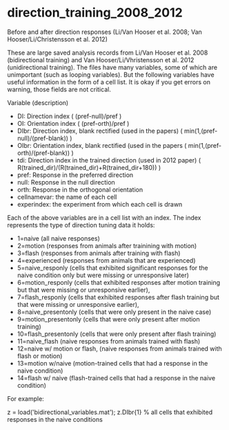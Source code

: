 # direction_training_2008_2012
Before and after direction responses (Li/Van Hooser et al. 2008; Van Hooser/Li/Christensson et al. 2012)

These are large saved analysis records from Li/Van Hooser et al. 2008 (bidirectional training) and Van Hooser/Li/Vhristensson et al. 2012 (unidirectional training). The files have many variables, some of which are unimportant (such as looping variables). But the following variables have useful information in the form of a cell list. It is okay if you get errors on warning, those fields are not critical.

Variable (description)
 - DI: Direction index ( (pref-null)/pref )
 - OI: Orientation index ( (pref-orth)/pref )
 - DIbr: Direction index, blank rectified (used in the papers)  ( min(1,(pref-null)/(pref-blank)) )
 - OIbr: Orientation index, blank rectified (used in the papers ( min(1,(pref-orth)/(pref-blank)) )
 - tdi: Direction index in the trained direction (used in 2012 paper) ( R(trained_dir)/(R(trained_dir)+R(trained_dir+180)) )
 - pref: Response in the preferred direction
 - null: Response in the null direction
 - orth: Response in the orthogonal orientation
 - cellnamevar: the name of each cell
 - experindex: the experiment from which each cell is drawn
 
 Each of the above variables are in a cell list with an index. The index represents the type of direction tuning data it holds:
   - 1=naive (all naive responses)
   - 2=motion (responses from animals after trainining with motion)
   - 3=flash (responses from animals after training with flash)
   - 4=experienced (responses from animals that are experienced)
   - 5=naive_responly (cells that exhibited significant responses for the naive condition only but were missing or unresponsive later)
   - 6=motion_responly (cells that exhibited responses after motion training but that were missing or unresponsive earlier),
   - 7=flash_responly (cells that exhibited responses after flash training but that were missing or unresponsive earlier),
   - 8=naive_presentonly (cells that were only present in the naive case)
   - 9=motion_presentonly (cells that were only present after motion training)
   - 10=flash_presentonly (cells that were only present after flash training)
   - 11=naive_flash (naive responses from animals trained with flash)
   - 12=naive w/ motion or flash, (naive responses from animals trained with flash or motion)
   - 13=motion w/naive (motion-trained cells that had a response in the naive condition)
   - 14=flash w/ naive (flash-trained cells that had a response in the naive condition)

For example:

z = load('bidirectional_variables.mat');
z.DIbr{1} % all cells that exhibited responses in the naive conditions

